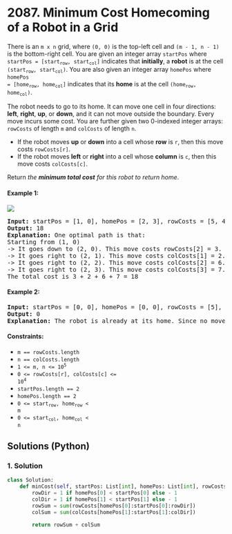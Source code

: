 # 2087. Minimum Cost Homecoming of a Robot in a Grid
There is an `m x n` grid, where `(0, 0)` is the top-left cell and `(m - 1, n - 1)` is the bottom-right cell. You are given an integer array `startPos` where <code>startPos = [start<sub>row</sub>, start<sub>col</sub>]</code> indicates that **initially**, a **robot** is at the cell <code>(start<sub>row</sub>, start<sub>col</sub>)</code>. You are also given an integer array `homePos` where <code>homePos = [home<sub>row</sub>, home<sub>col</sub>]</code> indicates that its **home** is at the cell <code>(home<sub>row</sub>, home<sub>col</sub>)</code>.

The robot needs to go to its home. It can move one cell in four directions: **left**, **right**, **up**, or **down**, and it can not move outside the boundary. Every move incurs some cost. You are further given two 0-indexed integer arrays: `rowCosts` of length `m` and `colCosts` of length `n`.

* If the robot moves **up** or **down** into a cell whose **row** is `r`, then this move costs `rowCosts[r]`.
* If the robot moves **left** or **right** into a cell whose **column** is `c`, then this move costs `colCosts[c]`.

Return *the **minimum total cost** for this robot to return home*.

#### Example 1:
![](https://assets.leetcode.com/uploads/2021/10/11/eg-1.png)
<pre>
<strong>Input:</strong> startPos = [1, 0], homePos = [2, 3], rowCosts = [5, 4, 3], colCosts = [8, 2, 6, 7]
<strong>Output:</strong> 18
<strong>Explanation:</strong> One optimal path is that:
Starting from (1, 0)
-> It goes down to (2, 0). This move costs rowCosts[2] = 3.
-> It goes right to (2, 1). This move costs colCosts[1] = 2.
-> It goes right to (2, 2). This move costs colCosts[2] = 6.
-> It goes right to (2, 3). This move costs colCosts[3] = 7.
The total cost is 3 + 2 + 6 + 7 = 18
</pre>

#### Example 2:
<pre>
<strong>Input:</strong> startPos = [0, 0], homePos = [0, 0], rowCosts = [5], colCosts = [26]
<strong>Output:</strong> 0
<strong>Explanation:</strong> The robot is already at its home. Since no moves occur, the total cost is 0.
</pre>

#### Constraints:
* `m == rowCosts.length`
* `n == colCosts.length`
* <code>1 <= m, n <= 10<sup>5</sup></code>
* <code>0 <= rowCosts[r], colCosts[c] <= 10<sup>4</sup></code>
* `startPos.length == 2`
* `homePos.length == 2`
* <code>0 <= start<sub>row</sub>, home<sub>row</sub> < m</code>
* <code>0 <= start<sub>col</sub>, home<sub>col</sub> < n</code>

## Solutions (Python)

### 1. Solution
```Python
class Solution:
    def minCost(self, startPos: List[int], homePos: List[int], rowCosts: List[int], colCosts: List[int]) -> int:
        rowDir = 1 if homePos[0] < startPos[0] else - 1
        colDir = 1 if homePos[1] < startPos[1] else - 1
        rowSum = sum(rowCosts[homePos[0]:startPos[0]:rowDir])
        colSum = sum(colCosts[homePos[1]:startPos[1]:colDir])

        return rowSum + colSum
```
